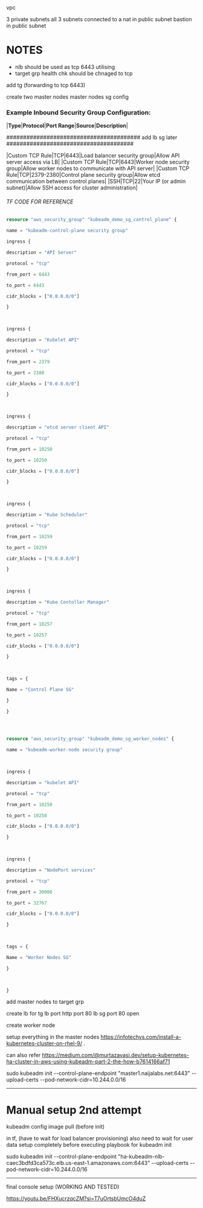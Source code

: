 vpc

 3 private subnets
 all 3 subnets connected to a nat in public subnet
 bastion in public subnet



# NOTES
- nlb should be used as tcp 6443 utilising
- target grp health chk should be chnaged to tcp 


add tg (forwarding to tcp 6443)

create two master nodes 
master nodes sg config
### **Example Inbound Security Group Configuration:**

|**Type**|**Protocol**|**Port Range**|**Source**|**Description**|

######################################## add lb sg later ###################################### 

|Custom TCP Rule|TCP|6443|Load balancer security group|Allow API server access via LB|
|Custom TCP Rule|TCP|6443|Worker node security group|Allow worker nodes to communicate with API server|
|Custom TCP Rule|TCP|2379-2380|Control plane security group|Allow etcd communication between control planes|
|SSH|TCP|22|Your IP (or admin subnet)|Allow SSH access for cluster administration|

###### TF CODE FOR REFERENCE
``` tf
resource "aws_security_group" "kubeadm_demo_sg_control_plane" {

name = "kubeadm-control-plane security group"

ingress {

description = "API Server"

protocol = "tcp"

from_port = 6443

to_port = 6443

cidr_blocks = ["0.0.0.0/0"]

}

  

ingress {

description = "Kubelet API"

protocol = "tcp"

from_port = 2379

to_port = 2380

cidr_blocks = ["0.0.0.0/0"]

}

  

ingress {

description = "etcd server client API"

protocol = "tcp"

from_port = 10250

to_port = 10250

cidr_blocks = ["0.0.0.0/0"]

}

  

ingress {

description = "Kube Scheduler"

protocol = "tcp"

from_port = 10259

to_port = 10259

cidr_blocks = ["0.0.0.0/0"]

}

  

ingress {

description = "Kube Contoller Manager"

protocol = "tcp"

from_port = 10257

to_port = 10257

cidr_blocks = ["0.0.0.0/0"]

}

  

tags = {

Name = "Control Plane SG"

}

}

  
  

resource "aws_security_group" "kubeadm_demo_sg_worker_nodes" {

name = "kubeadm-worker-node security group"

  

ingress {

description = "kubelet API"

protocol = "tcp"

from_port = 10250

to_port = 10250

cidr_blocks = ["0.0.0.0/0"]

}

  

ingress {

description = "NodePort services"

protocol = "tcp"

from_port = 30000

to_port = 32767

cidr_blocks = ["0.0.0.0/0"]

}

  

tags = {

Name = "Worker Nodes SG"

}

  

}

```



add master nodes to target grp 

create lb for tg
lb port http port 80
lb sg port 80 open

create worker node 


setup everything in the master nodes
https://infotechys.com/install-a-kubernetes-cluster-on-rhel-9/
.

can also refer
https://medium.com/@murtazavasi.dev/setup-kubernetes-ha-cluster-in-aws-using-kubeadm-part-2-the-how-b7614166af71
 

sudo kubeadm init --control-plane-endpoint "master1.naijalabs.net:6443" --upload-certs --pod-network-cidr=10.244.0.0/16










-----------------------------------------




# Manual setup 2nd attempt



kubeadm config image pull (before init)

in tf, (have to wait for load balancer provisioning)
also need to wait for user data setup completely before executing playbook for kubeadm init


sudo kubeadm init --control-plane-endpoint "ha-kubeadm-nlb-caec3bdfd3ca573c.elb.us-east-1.amazonaws.com:6443" --upload-certs --pod-network-cidr=10.244.0.0/16










---------------------




final console setup (WORKING AND TESTED)

https://youtu.be/FHXucrzqcZM?si=T7uOrtsbUmcO4duZ



















